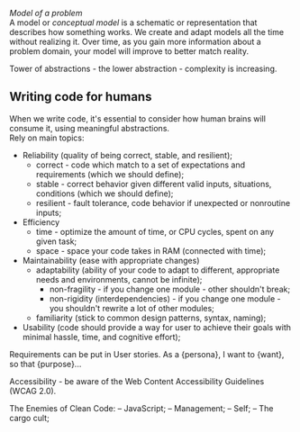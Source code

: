 *Model of a problem* \
A model or *conceptual model* is a schematic or representation that describes how something works.
We create and adapt models all the time without realizing it. Over time, as you gain more information about a problem
domain, your model will improve to better match reality.

Tower of abstractions - the lower abstraction - complexity is increasing.

## Writing code for humans
When we write code, it's essential to consider how human brains will consume it, using meaningful abstractions. \
Rely on main topics:
 - Reliability (quality of being correct, stable, and resilient);
   - correct - code which match to a set of expectations and requirements (which we should define);
   - stable - correct behavior given different valid inputs, situations, conditions (which we should define);
   - resilient - fault tolerance, code behavior if unexpected or nonroutine inputs; 
 - Efficiency
   - time - optimize the amount of time, or CPU cycles, spent on any given task;
   - space - space your code takes in RAM (connected with time);
 - Maintainability (ease with appropriate changes)
   - adaptability (ability of your code to adapt to different, appropriate needs and environments, cannot be infinite);
     - non-fragility - if you change one module - other shouldn't break;  
     - non-rigidity (interdependencies) - if you change one module - you shouldn't rewrite a lot of other modules;
   - familiarity (stick to common design patterns, syntax, naming);
 - Usability (code should provide a way for user to achieve their goals with minimal hassle, time, and cognitive effort);

Requirements can be put in User stories. As a {persona}, I want to {want}, so that {purpose}...

Accessibility - be aware of the Web Content Accessibility Guidelines (WCAG 2.0).

The Enemies of Clean Code:
 – JavaScript;
 – Management;
 – Self;
 – The cargo cult;
